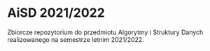 # AiSD 2021/2022
Zbiorcze repozytorium do przedmiotu Algorytmy i Struktury Danych realizowanego na semestrze letnim 2021/2022.